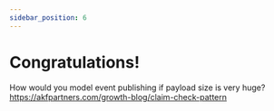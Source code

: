 ```yaml
---
sidebar_position: 6
---
```


# Congratulations!

How would you model event publishing if payload size is very huge?
https://akfpartners.com/growth-blog/claim-check-pattern